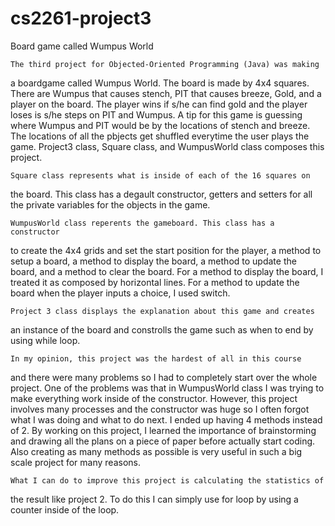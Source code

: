 # cs2261-project3
Board game called Wumpus World


	The third project for Objected-Oriented Programming (Java) was making 
a boardgame called Wumpus World. The board is made by 4x4 squares. There are
Wumpus that causes stench, PIT that causes breeze, Gold, and a player on the 
board. The player wins if s/he can find gold and the player loses is s/he 
steps on PIT and Wumpus. A tip for this game is guessing where Wumpus and PIT
would be by the locations of stench and breeze. The locations of all the 
pbjects get shuffled everytime the user plays the game. Project3 class, 
Square class, and WumpusWorld class composes this project. 

	Square class represents what is inside of each of the 16 squares on
the board. This class has a degault constructor, getters and setters for
all the private variables for the objects in the game. 

	WumpusWorld class reperents the gameboard. This class has a constructor 
to create the 4x4 grids and set the start position for the player, a method to 
setup a board, a method to display the board, a method to update the board, and
a method to clear the board. For a method to display the board, I treated it 
as composed by horizontal lines. For a method to update the board when the 
player inputs a choice, I used switch.

	Project 3 class displays the explanation about this game and creates
an instance of the board and constrolls the game such as when to end by using
while loop.

	In my opinion, this project was the hardest of all in this course
and there were many problems so I had to completely start over the whole 
project. One of the problems was that in WumpusWorld class I was trying to make 
everything work inside of the constructor. However, this project involves 
many processes and the constructor was huge so I often forgot what I was doing
and what to do next. I ended up having 4 methods instead of 2. By working on 
this project, I learned the importance of brainstorming and drawing all the 
plans on a piece of paper before actually start coding. Also creating as many
methods as possible is very useful in such a big scale project for many 
reasons.

	What I can do to improve this project is calculating the statistics of
the result like project 2. To do this I can simply use for loop by using a 
counter inside of the loop.
